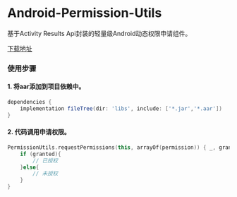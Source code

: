 # Android-Permission-Utils
基于Activity Results Api封装的轻量级Android动态权限申请组件。

[下载地址](https://github.com/zrheasy/Android-Permission-Utils/releases/download/v1.0.0/permission-utils-v1.0.aar)

### 使用步骤
#### 1. 将aar添加到项目依赖中。
```groovy
dependencies {
    implementation fileTree(dir: 'libs', include: ['*.jar','*.aar'])
}
```

#### 2. 代码调用申请权限。
```kotlin
PermissionUtils.requestPermissions(this, arrayOf(permission)) { _, granted ->
    if (granted){
        // 已授权
    }else{
        // 未授权
    }
}
```
